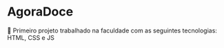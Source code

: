 # AgoraDoce
:cake: Primeiro projeto trabalhado na faculdade com as seguintes tecnologias: HTML, CSS e JS

